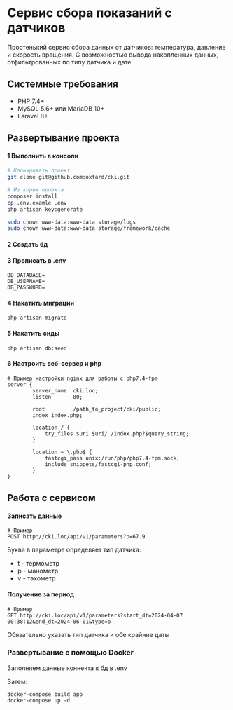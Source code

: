 # Сервис сбора показаний с датчиков
Простенький сервис сбора данных от датчиков: температура, давление и скорость вращения. С возможностью вывода накопленных данных, отфильтрованных по типу датчика и дате.

## Системные требования
* PHP 7.4+
* MySQL 5.6+ или MariaDB 10+
* Laravel 8+

## Развертывание проекта
#### 1 Выполнить в консоли
```bash
# Клонировать проект
git clone git@github.com:oxfard/cki.git

# Из корня проекта
composer install
cp .env.examle .env
php artisan key:generate

sudo chown www-data:www-data storage/logs
sudo chown www-data:www-data storage/framework/cache
```
#### 2 Создать бд

#### 3 Прописать в .env

```
DB_DATABASE=
DB_USERNAME=
DB_PASSWORD=
```

#### 4 Накатить миграции
```
php artisan migrate
```

#### 5 Накатить сиды
```
php artisan db:seed
```

#### 6 Настроить  веб-сервер и php

```
# Пример настройки nginx для работы с php7.4-fpm
server {
        server_name  cki.loc;
        listen       80;

        root         /path_to_project/cki/public;
        index index.php;

        location / {
            try_files $uri $uri/ /index.php?$query_string;
        }

        location ~ \.php$ {
            fastcgi_pass unix:/run/php/php7.4-fpm.sock;
            include snippets/fastcgi-php.conf;
        }
}

```

## Работа с сервисом

#### Записать данные 
```
# Пример
POST http://cki.loc/api/v1/parameters?p=67.9
```
Буква в параметре определяет тип датчика:
* t - термометр
* p - манометр
* v - тахометр


#### Получение за период
```
# Пример
GET http://cki.loc/api/v1/parameters?start_dt=2024-04-07 00:38:12&end_dt=2024-06-01&type=p
```
Обязательно указать тип датчика и обе крайние даты

### Развертывание с помощью Docker
Заполняем данные коннекта к бд в .env

Затем:
```
docker-compose build app
docker-compose up -d
```
